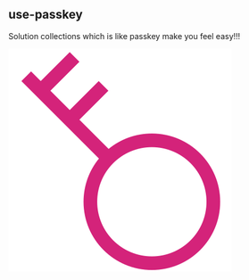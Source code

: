 ## use-passkey

Solution collections which is like passkey make you feel easy!!!

![key](./key.svg)
